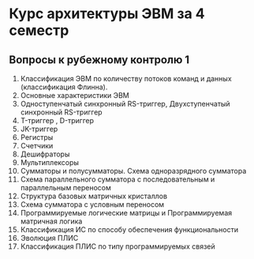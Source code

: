 <h1>Курс архитектуры ЭВМ за 4 семестр</h1>
<h2>Вопросы к рубежному контролю 1</h2>

1. Классификация ЭВМ по количеству потоков команд и данных (классификация Флинна).
2. Основные характеристики ЭВМ
3. Одноступенчатый синхронный RS-триггер, Двухступенчатый синхронный RS-триггер
4. T-триггер , D-триггер
5. JK-триггер
6. Регистры
7. Счетчики
8. Дешифраторы
9. Мультиплексоры
10. Сумматоры и полусумматоры. Схема одноразрядного сумматора
11. Схема параллельного сумматора с последовательным и параллельным переносом
12. Структура базовых матричных кристаллов
13. Схема сумматора с условным переносом
14. Программируемые логические матрицы и Программируемая матричная логика
15. Классификация ИС по способу обеспечения функциональности
16. Эволюция ПЛИС
17. Классификация ПЛИС по типу программируемых связей